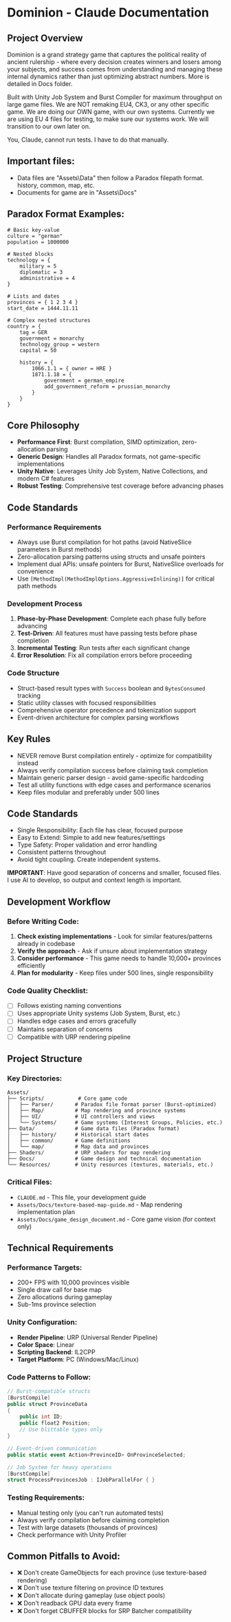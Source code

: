 # Dominion - Claude Documentation

## Project Overview
Dominion is a grand strategy game that captures the political reality of ancient rulership - where every decision creates winners and losers among your subjects, and success comes from understanding and managing these internal dynamics rather than just optimizing abstract numbers. More is detailed in Docs folder.

Built with Unity Job System and Burst Compiler for maximum throughput on large game files. We are NOT remaking EU4, CK3, or any other specific game. 
We are doing our OWN game, with our own systems. Currently we are using EU 4 files for testing, to make sure our systems work. We will transition to our own later on.

You, Claude, cannot run tests. I have to do that manually.

## Important files:
- Data files are "Assets\Data" then follow a Paradox filepath format. history, common, map, etc.
- Documents for game are in "Assets\Docs"

## Paradox Format Examples:
```
# Basic key-value
culture = "german"
population = 1000000

# Nested blocks
technology = {
    military = 5
    diplomatic = 3
    administrative = 4
}

# Lists and dates
provinces = { 1 2 3 4 }
start_date = 1444.11.11

# Complex nested structures
country = {
    tag = GER
    government = monarchy
    technology_group = western
    capital = 50

    history = {
        1066.1.1 = { owner = HRE }
        1871.1.18 = {
            government = german_empire
            add_government_reform = prussian_monarchy
        }
    }
}
```

## Core Philosophy
- **Performance First**: Burst compilation, SIMD optimization, zero-allocation parsing
- **Generic Design**: Handles all Paradox formats, not game-specific implementations
- **Unity Native**: Leverages Unity Job System, Native Collections, and modern C# features
- **Robust Testing**: Comprehensive test coverage before advancing phases

## Code Standards

### Performance Requirements
- Always use Burst compilation for hot paths (avoid NativeSlice parameters in Burst methods)
- Zero-allocation parsing patterns using structs and unsafe pointers
- Implement dual APIs: unsafe pointers for Burst, NativeSlice overloads for convenience
- Use `[MethodImpl(MethodImplOptions.AggressiveInlining)]` for critical path methods

### Development Process
1. **Phase-by-Phase Development**: Complete each phase fully before advancing
2. **Test-Driven**: All features must have passing tests before phase completion
3. **Incremental Testing**: Run tests after each significant change
4. **Error Resolution**: Fix all compilation errors before proceeding

### Code Structure
- Struct-based result types with `Success` boolean and `BytesConsumed` tracking
- Static utility classes with focused responsibilities
- Comprehensive operator precedence and tokenization support
- Event-driven architecture for complex parsing workflows

## Key Rules
- NEVER remove Burst compilation entirely - optimize for compatibility instead
- Always verify compilation success before claiming task completion
- Maintain generic parser design - avoid game-specific hardcoding
- Test all utility functions with edge cases and performance scenarios
- Keep files modular and preferably under 500 lines

## Code Standards
- Single Responsibility: Each file has clear, focused purpose
- Easy to Extend: Simple to add new features/settings
- Type Safety: Proper validation and error handling
- Consistent patterns throughout
- Avoid tight coupling. Create independent systems.

**IMPORTANT**: Have good separation of concerns and smaller, focused files. I use AI to develop, so output and context length is important.

## Development Workflow

### Before Writing Code:
1. **Check existing implementations** - Look for similar features/patterns already in codebase
2. **Verify the approach** - Ask if unsure about implementation strategy
3. **Consider performance** - This game needs to handle 10,000+ provinces efficiently
4. **Plan for modularity** - Keep files under 500 lines, single responsibility

### Code Quality Checklist:
- [ ] Follows existing naming conventions
- [ ] Uses appropriate Unity systems (Job System, Burst, etc.)
- [ ] Handles edge cases and errors gracefully
- [ ] Maintains separation of concerns
- [ ] Compatible with URP rendering pipeline

## Project Structure

### Key Directories:
```
Assets/
├── Scripts/           # Core game code
│   ├── Parser/       # Paradox file format parser (Burst-optimized)
│   ├── Map/          # Map rendering and province systems
│   ├── UI/           # UI controllers and views
│   └── Systems/      # Game systems (Interest Groups, Policies, etc.)
├── Data/             # Game data files (Paradox format)
│   ├── history/      # Historical start dates
│   ├── common/       # Game definitions
│   └── map/          # Map data and provinces
├── Shaders/          # URP shaders for map rendering
├── Docs/             # Game design and technical documentation
└── Resources/        # Unity resources (textures, materials, etc.)
```

### Critical Files:
- `CLAUDE.md` - This file, your development guide
- `Assets/Docs/texture-based-map-guide.md` - Map rendering implementation plan
- `Assets/Docs/game_design_document.md` - Core game vision (for context only)

## Technical Requirements

### Performance Targets:
- 200+ FPS with 10,000 provinces visible
- Single draw call for base map
- Zero allocations during gameplay
- Sub-1ms province selection

### Unity Configuration:
- **Render Pipeline**: URP (Universal Render Pipeline)
- **Color Space**: Linear
- **Scripting Backend**: IL2CPP
- **Target Platform**: PC (Windows/Mac/Linux)

### Code Patterns to Follow:
```csharp
// Burst-compatible structs
[BurstCompile]
public struct ProvinceData
{
    public int ID;
    public float2 Position;
    // Use blittable types only
}

// Event-driven communication
public static event Action<ProvinceID> OnProvinceSelected;

// Job System for heavy operations
[BurstCompile]
struct ProcessProvincesJob : IJobParallelFor { }
```

### Testing Requirements:
- Manual testing only (you can't run automated tests)
- Always verify compilation before claiming completion
- Test with large datasets (thousands of provinces)
- Check performance with Unity Profiler

## Common Pitfalls to Avoid:
- ❌ Don't create GameObjects for each province (use texture-based rendering)
- ❌ Don't use texture filtering on province ID textures
- ❌ Don't allocate during gameplay (use object pools)
- ❌ Don't readback GPU data every frame
- ❌ Don't forget CBUFFER blocks for SRP Batcher compatibility

